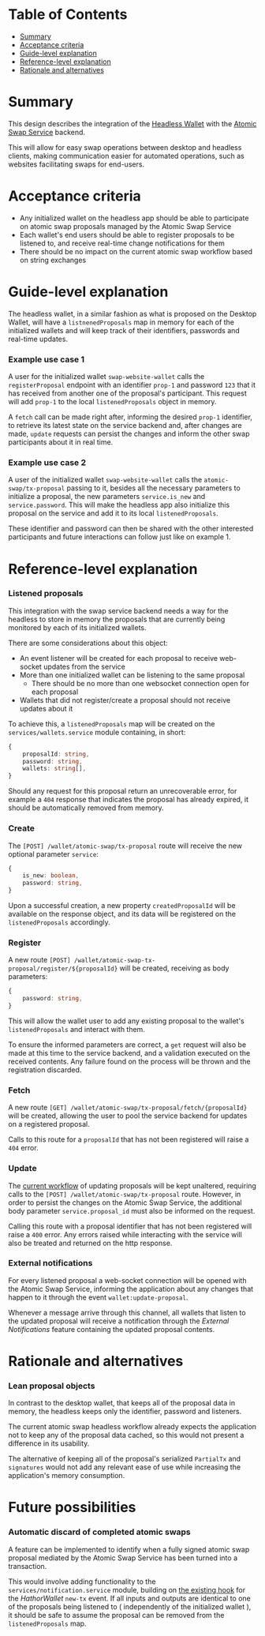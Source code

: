 # Table of Contents
- [Summary](#summary)
- [Acceptance criteria](#acceptance_criteria)
- [Guide-level explanation](#guide-level-explanation)
- [Reference-level explanation](#reference-level-explanation)
- [Rationale and alternatives](#rationale-and-alternatives)

# Summary
[summary]: #summary

This design describes the integration of the [Headless Wallet](https://github.com/HathorNetwork/hathor-wallet-headless) with the [Atomic Swap Service](https://github.com/HathorNetwork/hathor-atomic-swap-service) backend.

This will allow for easy swap operations between desktop and headless clients, making communication easier for automated operations, such as websites facilitating swaps for end-users.

# Acceptance criteria
[acceptance-criteria]: #acceptance-criteria

- Any initialized wallet on the headless app should be able to participate on atomic swap proposals managed by the Atomic Swap Service
- Each wallet's end users should be able to register proposals to be listened to, and receive real-time change notifications for them
- There should be no impact on the current atomic swap workflow based on string exchanges

# Guide-level explanation
[guide-level-explanation]: #guide-level-explanation

The headless wallet, in a similar fashion as what is proposed on the Desktop Wallet, will have a `listnenedProposals` map in memory for each of the initialized wallets and will keep track of their identifiers, passwords and real-time updates.

### Example use case 1
A user for the initialized wallet `swap-website-wallet` calls the `registerProposal` endpoint with an identifier `prop-1` and password `123` that it has received from another one of the proposal's participant. This request will add `prop-1` to the local `listenedProposals` object in memory.

A `fetch` call can be made right after, informing the desired `prop-1` identifier, to retrieve its latest state on the service backend and, after changes are made,  `update` requests can persist the changes and inform the other swap participants about it in real time.

### Example use case 2
A user of the initialized wallet `swap-website-wallet` calls the `atomic-swap/tx-proposal` passing to it, besides all the necessary parameters to initialize a proposal, the new parameters `service.is_new` and `service.password`. This will make the headless app also initialize this proposal on the service and add it to its local `listenedProposals`.

These identifier and password can then be shared with the other interested participants and future interactions can follow just like on example 1.

# Reference-level explanation
[reference-level-explanation]: #reference-level-explanation

### Listened proposals
This integration with the swap service backend needs a way for the headless to store in memory the proposals that are currently being monitored by each of its initialized wallets.

There are some considerations about this object:
- An event listener will be created for each proposal to receive web-socket updates from the service
- More than one initialized wallet can be listening to the same proposal
  - There should be no more than one websocket connection open for each proposal
- Wallets that did not register/create a proposal should not receive updates about it

To achieve this, a `listenedProposals` map will be created on the `services/wallets.service` module containing, in short:
```ts
{
	proposalId: string,
	password: string,
	wallets: string[],
}
```

Should any request for this proposal return an unrecoverable error, for example a `404` response that indicates the proposal has already expired, it should be automatically removed from memory.

### Create
The `[POST] /wallet/atomic-swap/tx-proposal` route will receive the new optional parameter `service`:
```ts
{
	is_new: boolean,
	password: string,
}
```
Upon a successful creation, a new property `createdProposalId` will be available on the response object, and its data will be registered on the `listenedProposals` accordingly.

### Register
A new route `[POST] /wallet/atomic-swap-tx-proposal/register/${proposalId}` will be created, receiving as body parameters:
```ts
{
	password: string,
}
```
This will allow the wallet user to add any existing proposal to the wallet's `listenedProposals` and interact with them.

To ensure the informed parameters are correct, a `get` request will also be made at this time to the service backend, and a validation executed on the received contents. Any failure found on the process will be thrown and the registration discarded.

### Fetch
A new route `[GET] /wallet/atomic-swap/tx-proposal/fetch/{proposalId}` will be created, allowing the user to pool the service backend for updates on a registered proposal.

Calls to this route for a `proposalId` that has not been registered will raise a `404` error.

### Update
The [current workflow](https://hathor.gitbook.io/hathor/guides/headless-wallet/atomic-swap#step-3-bob-updates-alices-partial-transaction) of updating proposals will be kept unaltered, requiring calls to the `[POST] /wallet/atomic-swap/tx-proposal` route. However, in order to persist the changes on the Atomic Swap Service, the additional body parameter `service.proposal_id` must also be informed on the request.

Calling this route with a proposal identifier that has not been registered will raise a `400` error. Any errors raised while interacting with the service will also be treated and returned on the http response.

### External notifications
For every listened proposal a web-socket connection will be opened with the Atomic Swap Service, informing the application about any changes that happen to it through the event `wallet:update-proposal`.

Whenever a message arrive through this channel, all wallets that listen to the updated proposal will receive a notification through the _External Notifications_ feature containing the updated proposal contents.

# Rationale and alternatives
[rationale-and-alternatives]: #rationale-and-alternatives

### Lean proposal objects
In contrast to the desktop wallet, that keeps all of the proposal data in memory, the headless keeps only the identifier, password and listeners.

The current atomic swap headless workflow already expects the application not to keep any of the proposal data cached, so this would not present a difference in its usability.

The alternative of keeping all of the proposal's serialized `PartialTx` and `signatures` would not add any relevant ease of use while increasing the application's memory consumption.

# Future possibilities
[future-possibilities]: #future-possibilities

### Automatic discard of completed atomic swaps
A feature can be implemented to identify when a fully signed atomic swap proposal mediated by the Atomic Swap Service has been turned into a transaction.

This would involve adding functionality to the `services/notification.service` module, building on [the existing hook](https://github.com/HathorNetwork/hathor-wallet-headless/blob/4fb465eb8420ea93dbcd43a6c091453b74dbfded/src/services/notification.service.js#L63-L69) for the *HathorWallet* `new-tx` event. If all inputs and outputs are identical to one of the proposals being listened to ( independently of the initialized wallet ), it should be safe to assume the proposal can be removed from the `listenedProposals` map.
